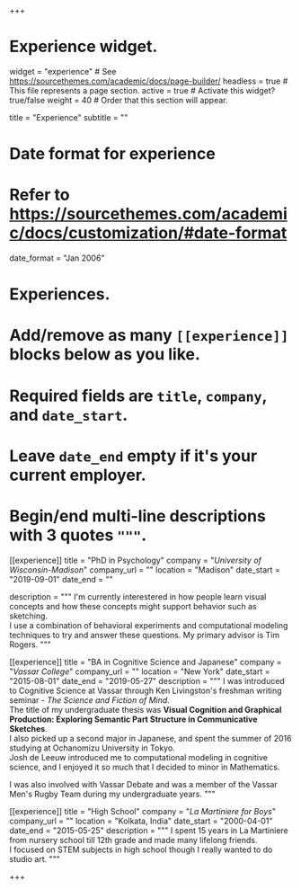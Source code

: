+++
# Experience widget.
widget = "experience"  # See https://sourcethemes.com/academic/docs/page-builder/
headless = true  # This file represents a page section.
active = true  # Activate this widget? true/false
weight = 40  # Order that this section will appear.

title = "Experience"
subtitle = ""

# Date format for experience
#   Refer to https://sourcethemes.com/academic/docs/customization/#date-format
date_format = "Jan 2006"

# Experiences.
#   Add/remove as many `[[experience]]` blocks below as you like.
#   Required fields are `title`, `company`, and `date_start`.
#   Leave `date_end` empty if it's your current employer.
#   Begin/end multi-line descriptions with 3 quotes `"""`.
[[experience]]
  title = "PhD in Psychology"
  company = "*University of Wisconsin-Madison*"
  company_url = ""
  location = "Madison"
  date_start = "2019-09-01"
  date_end = ""

  description = """
  I'm currently interestered in how people learn visual concepts and how these concepts might support behavior such as sketching.  
  I use a combination of behavioral experiments and computational modeling techniques to try and answer these questions.
  My primary advisor is Tim Rogers.
  """

[[experience]]
  title = "BA in Cognitive Science and Japanese"
  company = "*Vassar College*"
  company_url = ""
  location = "New York"
  date_start = "2015-08-01"
  date_end = "2019-05-27"
  description = """
  I was introduced to Cognitive Science at Vassar through Ken Livingston's freshman writing seminar - _The Science and Fiction of Mind_.  
  The title of my undergraduate thesis was **Visual Cognition and Graphical Production: Exploring Semantic Part Structure in Communicative Sketches**.  
  I also picked up a second major in Japanese, and spent the summer of 2016 studying at Ochanomizu University in Tokyo.  
  Josh de Leeuw introduced me to computational modeling in cognitive science, and I enjoyed it so much that I decided to minor in Mathematics.   

  I was also involved with Vassar Debate and was a member of the Vassar Men's Rugby Team during my undergraduate years.
  """

[[experience]]
 title = "High School"
 company = "*La Martiniere for Boys*"
 company_url = ""
 location = "Kolkata, India"
 date_start = "2000-04-01"
 date_end = "2015-05-25"
 description = """
 I spent 15 years in La Martiniere from nursery school till 12th grade and made many lifelong friends.  
 I focused on STEM subjects in high school though I really wanted to do studio art.
 """
  


+++
